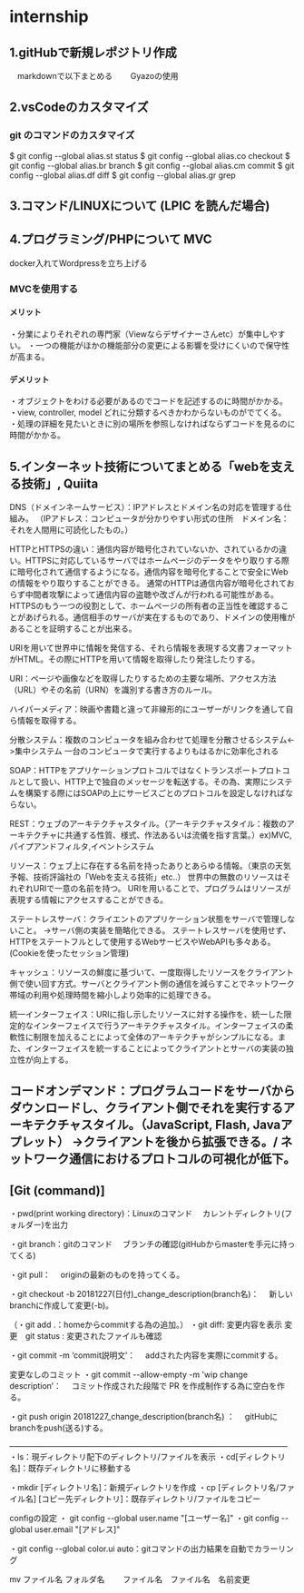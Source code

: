 # internship

## 1.gitHubで新規レポジトリ作成　
　markdownで以下まとめる　
　Gyazoの使用


## 2.vsCodeのカスタマイズ
### git のコマンドのカスタマイズ
$ git config --global alias.st status
$ git config --global alias.co checkout
$ git config --global alias.br branch
$ git config --global alias.cm commit
$ git config --global alias.df diff
$ git config --global alias.gr grep


## 3.コマンド/LINUXについて (LPIC を読んだ場合) 
## 4.プログラミング/PHPについて MVC
docker入れてWordpressを立ち上げる

### MVCを使用する
#### メリット
・分業によりそれぞれの専門家（Viewならデザイナーさんetc）が集中しやすい。
・一つの機能がほかの機能部分の変更による影響を受けにくいので保守性が高まる。
#### デメリット
・オブジェクトをわける必要があるのでコードを記述するのに時間がかかる。
・view, controller, model どれに分類するべきかわからないものがでてくる。
・処理の詳細を見たいときに別の場所を参照しなければならずコードを見るのに時間がかかる。


## 5.インターネット技術についてまとめる「webを支える技術」, Quiita


DNS（ドメインネームサービス）：IPアドレスとドメイン名の対応を管理する仕組み。
（IPアドレス：コンピュータが分かりやすい形式の住所　ドメイン名：それを人間用に可読化したもの。）

HTTPとHTTPSの違い：通信内容が暗号化されていないか、されているかの違い。HTTPSに対応しているサーバではホームページのデータをやり取りする際に暗号化されて通信するようになる。通信内容を暗号化することで安全にWebの情報をやり取りすることができる。
通常のHTTPは通信内容が暗号化されておらず中間者攻撃によって通信内容の盗聴や改ざんが行われる可能性がある。
HTTPSのもう一つの役割として、ホームページの所有者の正当性を確認することがあげられる。通信相手のサーバが実在するものであり、ドメインの使用権があることを証明することが出来る。

URIを用いて世界中に情報を発信する、それら情報を表現する文書フォーマットがHTML。その際にHTTPを用いて情報を取得したり発注したりする。

URI：ページや画像などを取得したりするための主要な場所、アクセス方法（URL）やその名前（URN）を識別する書き方のルール。

ハイパーメディア：映画や書籍と違って非線形的にユーザーがリンクを通して自ら情報を取得する。

分散システム：複数のコンピュータを組み合わせて処理を分散させるシステム<->集中システム
一台のコンピュータで実行するよりもはるかに効率化される

SOAP：HTTPをアプリケーションプロトコルではなくトランスポートプロトコルとして扱い、HTTP上で独自のメッセージを転送する。その為、実際にシステムを構築する際にはSOAPの上にサービスごとのプロトコルを設定しなければならない。

REST：ウェブのアーキテクチャスタイル。（アーキテクチャスタイル：複数のアーキテクチャに共通する性質、様式、作法あるいは流儀を指す言葉。）ex)MVC, パイプアンドフィルタ,イベントシステム

リソース：ウェブ上に存在する名前を持ったありとあらゆる情報。（東京の天気予報、技術評論社の「Webを支える技術」etc..）
世界中の無数のリソースはそれぞれURIで一意の名前を持つ。
URIを用いることで、プログラムはリソースが表現する情報にアクセスすることができる。

ステートレスサーバ：クライエントのアプリケーション状態をサーバで管理しないこと。
->サーバ側の実装を簡略化できる。
ステートレスサーバを使用せず、HTTPをステートフルとして使用するWebサービスやWebAPIも多々ある。(Cookieを使ったセッション管理)

キャッシュ：リソースの鮮度に基づいて、一度取得したリソースをクライアント側で使い回す方式。サーバとクライアント側の通信を減らすことでネットワーク帯域の利用や処理時間を縮小しより効率的に処理できる。

統一インターフェイス：URIに指し示したリソースに対する操作を、統一した限定的なインターフェイスで行うアーキテクチャスタイル。インターフェイスの柔軟性に制限を加えることによって全体のアーキテクチャがシンプルになる。また、インターフェイスを統一することによってクライアントとサーバの実装の独立性が向上する。

コードオンデマンド：プログラムコードをサーバからダウンロードし、クライアント側でそれを実行するアーキテクチャスタイル。（JavaScript, Flash, Javaアプレット）
->クライアントを後から拡張できる。/ ネットワーク通信におけるプロトコルの可視化が低下。
------------------------------------------------------------------------------------------------------------------------------------

## [Git (command)]

・pwd(print working directory)：Linuxのコマンド
　カレントディレクトリ(フォルダー)を出力

・git branch：gitのコマンド
　ブランチの確認(gitHubからmasterを手元に持ってくる)

・git pull：
　originの最新のものを持ってくる。

・git checkout -b 20181227(日付)_change_description(branch名)：
　新しいbranchに作成して変更(-b)。

（・git add .：homeからcommitする為の追加。）
・git diff: 変更内容を表示
変更　git status : 変更されたファイルも確認

・git commit -m ‘commit説明文’：
　addされた内容を実際にcommitする。

変更なしのコミット
・git commit --allow-empty -m 'wip change description’：
　コミット作成された段階で PR を作成制作する為に空白を作る。

・git push origin 20181227_change_description(branch名) ：
　gitHubにbranchをpush(送る)する。

———————————————————————————————————
・ls：現ディレクトリ配下のディレクトリ/ファイルを表示
・cd[ディレクトリ名]：既存ディレクトリに移動する

・mkdir [ディレクトリ名]：新規ディレクトリを作成
・cp [ディレクトリ名/ファイル名] [コピー先ディレクトリ]：既存ディレクトリ/ファイルをコピー

configの設定
・ git config --global user.name "[ユーザー名]"
・git config --global user.email "[アドレス]"

・git config --global color.ui auto：gitコマンドの出力結果を自動でカラーリング

mv ファイル名 フォルダ名
　　ファイル名　ファイル名　名前変更



